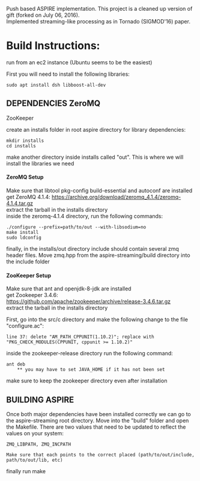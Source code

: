 Push based ASPIRE implementation. This project is a cleaned up version of gift (forked on July 06, 2016).  
Implemented streaming-like processing as in Tornado (SIGMOD'16) paper.  

# Build Instructions:  
run from an ec2 instance (Ubuntu seems to be the easiest)

First you will need to install the following libraries:

	sudo apt install dsh libboost-all-dev
## DEPENDENCIES ZeroMQ  
ZooKeeper

create an installs folder in root aspire directory for library dependencies:

	mkdir installs
	cd installs

make another directory inside installs called "out". This is where we will install the libraries we need


#### ZeroMQ Setup
Make sure that libtool pkg-config build-essential and autoconf are installed  
get ZeroMQ 4.1.4: https://archive.org/download/zeromq_4.1.4/zeromq-4.1.4.tar.gz  
extract the tarball in the installs directory  
inside the zeromq-4.1.4 directory, run the following commands:

	./configure --prefix=path/to/out --with-libsodium=no
	make install
	sudo ldconfig

finally, in the installs/out directory include should contain several zmq header files. Move zmq.hpp from the aspire-streaming/build directory into the include folder

#### ZooKeeper Setup
Make sure that ant and openjdk-8-jdk are installed  
get Zookeeper 3.4.6: https://github.com/apache/zookeeper/archive/release-3.4.6.tar.gz  
extract the tarball in the installs directory  

First, go into the src/c directory and make the following change to the file "configure.ac":

	line 37: delete "AM_PATH_CPPUNIT(1.10.2)"; replace with "PKG_CHECK_MODULES(CPPUNIT, cppunit >= 1.10.2)"

inside the zookeeper-release directory run the following command:

	ant deb
		** you may have to set JAVA_HOME if it has not been set

make sure to keep the zookeeper directory even after installation


## BUILDING ASPIRE
Once both major dependencies have been installed correctly we can go to the aspire-streaming root directory. Move into the "build" folder and open the Makefile. There are two values that need to be updated to reflect the values on your system:

	ZMQ_LIBPATH, ZMQ_INCPATH
	
	Make sure that each points to the correct placed (path/to/out/include, path/to/out/lib, etc)

finally run make
